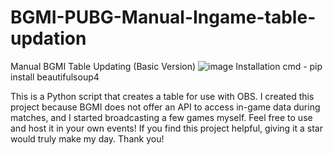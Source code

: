 # BGMI-PUBG-Manual-Ingame-table-updation
Manual BGMI Table Updating (Basic Version)
![image](https://github.com/user-attachments/assets/f79f69e9-b148-455d-87d7-c66f4ee50794)
Installation cmd - pip install beautifulsoup4

This is a Python script that creates a table for use with OBS. I created this project because BGMI does not offer an API to access in-game data during matches, and I started broadcasting a few games myself.
Feel free to use and host it in your own events! If you find this project helpful, giving it a star would truly make my day.
Thank you!
